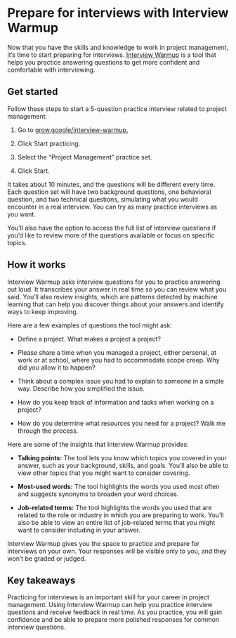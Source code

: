 # Prepare for interviews with Interview Warmup

Now that you have the skills and knowledge to work in project management, it’s time to start preparing for interviews. [Interview Warmup](https://grow.google/certificates/interview-warmup/) is a tool that helps you practice answering questions to get more confident and comfortable with interviewing.

## Get started
Follow these steps to start a 5-question practice interview related to project management: 

1. Go to [grow.google/interview-warmup.](http://grow.google/interview-warmup)

1. Click Start practicing.

1. Select the “Project Management” practice set.

1. Click Start.

It takes about 10 minutes, and the questions will be different every time. Each question set will have two background questions, one behavioral question, and two technical questions, simulating what you would encounter in a real interview. You can try as many practice interviews as you want.

You’ll also have the option to access the full list of interview questions if you’d like to review more of the questions available or focus on specific topics.

## How it works
Interview Warmup asks interview questions for you to practice answering out loud. It transcribes your answer in real time so you can review what you said. You’ll also review insights, which are patterns detected by machine learning that can help you discover things about your answers and identify ways to keep improving.

Here are a few examples of questions the tool might ask:

* Define a project. What makes a project a project?

* Please share a time when you managed a project, either personal, at work or at school, where you had to accommodate scope creep. Why did you allow it to happen?

* Think about a complex issue you had to explain to someone in a simple way. Describe how you simplified the issue.

* How do you keep track of information and tasks when working on a project?

* How do you determine what resources you need for a project? Walk me through the process.

Here are some of the insights that Interview Warmup provides:

* **Talking points:** The tool lets you know which topics you covered in your answer, such as your background, skills, and goals. You’ll also be able to view other topics that you might want to consider covering.

* **Most-used words:** The tool highlights the words you used most often and suggests synonyms to broaden your word choices.

* **Job-related terms:** The tool highlights the words you used that are related to the role or industry in which you are preparing to work. You’ll also be able to view an entire list of job-related terms that you might want to consider including in your answer.

Interview Warmup gives you the space to practice and prepare for interviews on your own. Your responses will be visible only to you, and they won’t be graded or judged.

## Key takeaways
Practicing for interviews is an important skill for your career in project management. Using Interview Warmup can help you practice interview questions and receive feedback in real time. As you practice, you will gain confidence and be able to prepare more polished responses for common interview questions.